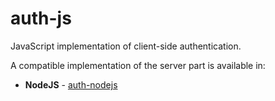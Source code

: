 # auth-js

JavaScript implementation of client-side authentication.

A compatible implementation of the server part is available in:

- **NodeJS** - [auth-nodejs](https://github.com/pawel-stepnowski/auth-nodejs)